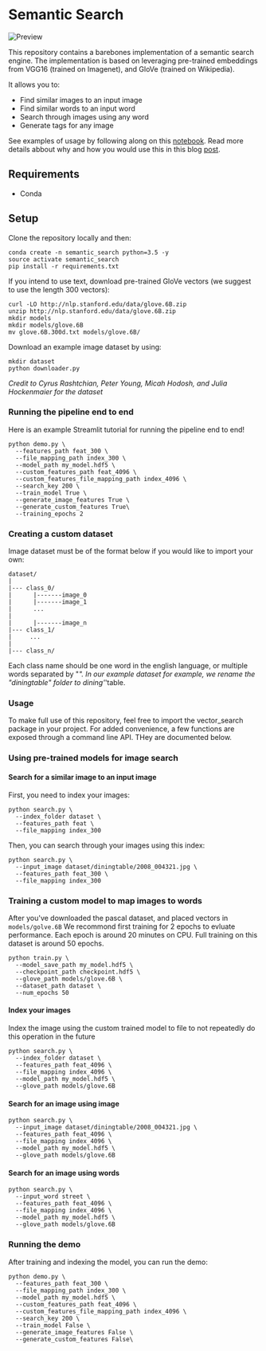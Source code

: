 # Semantic Search
![Preview](https://github.com/hundredblocks/semantic-search/blob/master/assets/image_search_cover.jpeg)

This repository contains a barebones implementation of a semantic search engine. 
The implementation is based on leveraging pre-trained embeddings from VGG16 (trained on Imagenet), and GloVe (trained on Wikipedia).

It allows you to:
- Find similar images to an input image
- Find similar words to an input word
- Search through images using any word
- Generate tags for any image

See examples of usage by following along on this [notebook](http://insight.streamlit.io/0.13.3-8ErS/index.html?id=QAKzY9mLjr4WbTCgxz3XBX).
Read more details abbout why and how you would use this in this blog [post](https://blog.insightdatascience.com/the-unreasonable-effectiveness-of-deep-learning-representations-4ce83fc663cf).

## Requirements
- Conda

## Setup
Clone the repository locally and then:
```
conda create -n semantic_search python=3.5 -y
source activate semantic_search
pip install -r requirements.txt
```

If you intend to use text, download pre-trained GloVe vectors (we suggest to use the length 300 vectors):
```
curl -LO http://nlp.stanford.edu/data/glove.6B.zip
unzip http://nlp.stanford.edu/data/glove.6B.zip
mkdir models
mkdir models/glove.6B
mv glove.6B.300d.txt models/glove.6B/
```

Download an example image dataset by using:
```
mkdir dataset
python downloader.py
```
_Credit to Cyrus Rashtchian, Peter Young, Micah Hodosh, and Julia Hockenmaier for the dataset_

### Running the pipeline end to end
Here is an example Streamlit tutorial for running the pipeline end to end!
```
python demo.py \
  --features_path feat_300 \
  --file_mapping_path index_300 \
  --model_path my_model.hdf5 \
  --custom_features_path feat_4096 \
  --custom_features_file_mapping_path index_4096 \
  --search_key 200 \
  --train_model True \
  --generate_image_features True \
  --generate_custom_features True\
  --training_epochs 2
```

### Creating a custom dataset
Image dataset must be of the format below if you would like to import your own:
```
dataset/
|
|--- class_0/
|      |-------image_0
|      |-------image_1
|      ...
|
|      |-------image_n
|--- class_1/
|     ...
|  
|--- class_n/
```
Each class name should be one word in the english language, or multiple words separated by "_". 
In our example dataset for example, we rename the "diningtable" folder to dining'_'table.

### Usage
To make full use of this repository, feel free to import the vector_search package in your project. For added convenience, a few functions are exposed through a command line API. THey are documented below. 

### Using pre-trained models for image search

#### Search for a similar image to an input image
First, you need to index your images:
```
python search.py \
  --index_folder dataset \
  --features_path feat \
  --file_mapping index_300
```

Then, you can search through your images using this index:
```
python search.py \
  --input_image dataset/diningtable/2008_004321.jpg \
  --features_path feat_300 \
  --file_mapping index_300
```

### Training a custom model to map images to words
After you've downloaded the pascal dataset, and placed vectors in `models/golve.6B`
We recommond first training for 2 epochs to evluate performance. Each epoch is around 20 minutes on CPU. Full training on this dataset is around 50 epochs. 
```
python train.py \
  --model_save_path my_model.hdf5 \
  --checkpoint_path checkpoint.hdf5 \
  --glove_path models/glove.6B \
  --dataset_path dataset \
  --num_epochs 50
```

#### Index your images
Index the image using the custom trained model to file to not repeatedly do this operation in the future
```
python search.py \
  --index_folder dataset \
  --features_path feat_4096 \
  --file_mapping index_4096 \
  --model_path my_model.hdf5 \
  --glove_path models/glove.6B
```
#### Search for an image using image
```
python search.py \
  --input_image dataset/diningtable/2008_004321.jpg \
  --features_path feat_4096 \
  --file_mapping index_4096 \
  --model_path my_model.hdf5 \
  --glove_path models/glove.6B
```  

#### Search for an image using words
```
python search.py \
  --input_word street \
  --features_path feat_4096 \
  --file_mapping index_4096 \
  --model_path my_model.hdf5 \
  --glove_path models/glove.6B
  ```

### Running the demo
After training and indexing the model, you can run the demo:
```
python demo.py \
  --features_path feat_300 \
  --file_mapping_path index_300 \
  --model_path my_model.hdf5 \
  --custom_features_path feat_4096 \
  --custom_features_file_mapping_path index_4096 \
  --search_key 200 \
  --train_model False \
  --generate_image_features False \
  --generate_custom_features False\
```

